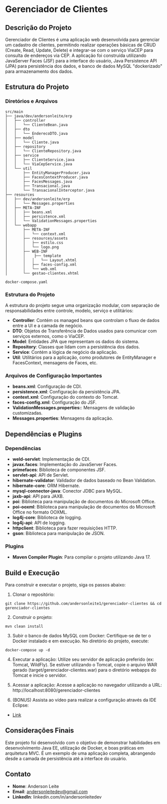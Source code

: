 # Gerenciador de Clientes

## Descrição do Projeto

Gerenciador de Clientes é uma aplicação web desenvolvida para gerenciar um cadastro de clientes, permitindo realizar operações básicas de CRUD (Create, Read, Update, Delete) e integrar-se com o serviço ViaCEP para consulta de endereços via CEP. A aplicação foi construída utilizando JavaServer Faces (JSF) para a interface do usuário, Java Persistence API (JPA) para persistência dos dados, e banco de dados MySQL "dockerizado" para armazenamento dos dados.

## Estrutura do Projeto
### Diretórios e Arquivos

```
src/main
├── java/dev/andersonleite/erp
│   ├── controller
│   │   └── ClienteBean.java
│   ├── dto
│   │   └── EnderecoDTO.java
│   ├── model
│   │   └── Cliente.java
│   ├── repository
│   │   └── ClienteRepository.java
│   ├── service
│   │   ├── ClienteService.java
│   │   └── ViaCepService.java
│   └── util
│       ├── EntityManagerProducer.java
│       ├── FacesContextProducer.java
│       ├── FacesMessages.java
│       ├── Transacional.java
│       └── TransacionalInterceptor.java
├── resources
│   ├── dev/andersonleite/erp
│   │   └── Messages.properties
│   ├── META-INF
│   │   ├── beans.xml
│   │   ├── persistence.xml
│   │   └── ValidationMessages.properties
│   └── webapp
│       ├── META-INF
│       │   └── context.xml
│       ├── resources/assets
│       │   ├── estilo.css
│       │   └── logo.png
│       ├── WEB-INF
│       │    ├── template
│       │   │   └── Layout.xhtml
│       │   ├── faces-config.xml
│       │   └── web.xml
│       └── gestao-clientes.xhtml

docker-compose.yaml
```

### Estrutura do Projeto

A estrutura do projeto segue uma organização modular, com separação de responsabilidades entre controle, modelo, serviço e utilitários:

- **Controller**: Contém os managed beans que controlam o fluxo de dados entre a UI e a camada de negócio.
- **DTO**: Objetos de Transferência de Dados usados para comunicar com serviços externos, como o ViaCEP.
- **Model**: Entidades JPA que representam os dados do sistema.
- **Repository**: Classes que lidam com a persistência dos dados.
- **Service**: Contém a lógica de negócio da aplicação.
- **Util**: Utilitários para a aplicação, como produtores de EntityManager e FacesContext, mensagens de Faces, etc.

### Arquivos de Configuração Importantes

- **beans.xml**: Configuração de CDI.
- **persistence.xml**: Configuração da persistência JPA.
- **context.xml**: Configuração do contexto do Tomcat.
- **faces-config.xml**: Configuração do JSF.
- **ValidationMessages.properties:**: Mensagens de validação customizadas.
- **Messages.properties**: Mensagens da aplicação.

## Dependências e Plugins
### Dependências
- **weld-servlet**: Implementação de CDI.
- **javax.faces**: Implementação do JavaServer Faces.
- **primefaces**: Biblioteca de componentes JSF.
- **servlet-api**: API de Servlet.
- **hibernate-validator**: Validador de dados baseado no Bean Validation.
- **hibernate-core**: ORM Hibernate.
- **mysql-connector-java**: Conector JDBC para MySQL.
- **jaxb-api**: API para JAXB.
- **poi**: Biblioteca para manipulação de documentos do Microsoft Office.
- **poi-ooxml**: Biblioteca para manipulação de documentos do Microsoft Office no formato OOXML.
- **log4j-core**: Biblioteca de logging.
- **log4j-api**: API de logging.
- **httpclient**: Biblioteca para fazer requisições HTTP.
- **gson**: Biblioteca para manipulação de JSON.

### Plugins
- **Maven Compiler Plugin**: Para compilar o projeto utilizando Java 17.

## Build e Execução
Para construir e executar o projeto, siga os passos abaixo:

1. Clonar o repositório:
```
git clone https://github.com/andersonleite1/gerenciador-clientes && cd gerenciador-clientes
```

2. Construir o projeto:
```
mvn clean install
```

3. Subir o banco de dados MySQL com Docker: Certifique-se de ter o Docker instalado e em execução. No diretório do projeto, execute:
```
docker-compose up -d
```

4. Executar a aplicação: Utilize seu servidor de aplicação preferido (ex: Tomcat, WildFly). Se estiver utilizando o Tomcat, copie o arquivo WAR gerado (target/gerenciador-clientes.war) para o diretório webapps do Tomcat e inicie o servidor.


5. Acessar a aplicação: Acesse a aplicação no navegador utilizando a URL: http://localhost:8080/gerenciador-clientes


6. (BONUS) Assista ao vídeo para realizar a configuração através da IDE Eclipse:

- [Link]()

## Considerações Finais
Este projeto foi desenvolvido com o objetivo de demonstrar habilidades em desenvolvimento Java EE, utilização de Docker, e boas práticas em arquitetura MVC. É um exemplo de uma aplicação completa, abrangendo desde a camada de persistência até a interface do usuário.

## Contato
- **Nome**: Anderson Leite
- **Email**: andersonleitedev@gmail.com
- **LinkedIn**: linkedin.com/in/andersonleitedev
